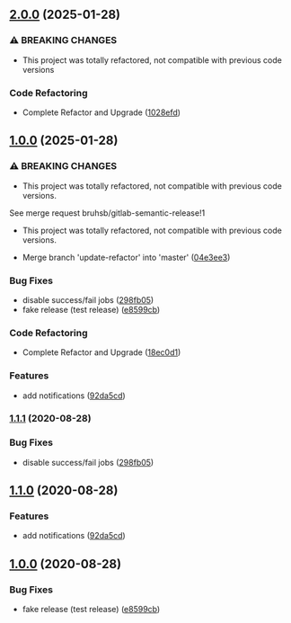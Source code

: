 ## [2.0.0](https://gitlab.com/bruhsb/gitlab-semantic-release/compare/1.0.0...2.0.0) (2025-01-28)

### ⚠ BREAKING CHANGES

* This project was totally refactored, not compatible with previous code versions

### Code Refactoring

* Complete Refactor and Upgrade ([1028efd](https://gitlab.com/bruhsb/gitlab-semantic-release/commit/1028efdfe5b7bf99a67369052454710b722314c1))

## [1.0.0](https://gitlab.com/bruhsb/gitlab-semantic-release/compare/...1.0.0) (2025-01-28)

### ⚠ BREAKING CHANGES

- This project was totally refactored, not compatible with previous code versions.

See merge request bruhsb/gitlab-semantic-release!1

- This project was totally refactored, not compatible with previous code versions.

- Merge branch 'update-refactor' into 'master' ([04e3ee3](https://gitlab.com/bruhsb/gitlab-semantic-release/commit/04e3ee3d49c5daef58d3151d8f364643898d8c0d))

### Bug Fixes

- disable success/fail jobs ([298fb05](https://gitlab.com/bruhsb/gitlab-semantic-release/commit/298fb055b6b2729fa8b263e51939e66261098be2))
- fake release (test release) ([e8599cb](https://gitlab.com/bruhsb/gitlab-semantic-release/commit/e8599cbed61aa5cf289a75fed710ce3d0ddff0f1))

### Code Refactoring

- Complete Refactor and Upgrade ([18ec0d1](https://gitlab.com/bruhsb/gitlab-semantic-release/commit/18ec0d1b5b2ab048d3a3641d757d3732b0f55b4f))

### Features

- add notifications ([92da5cd](https://gitlab.com/bruhsb/gitlab-semantic-release/commit/92da5cdf3efaf6189bd90d5f30370ca2fb5b44d2))

### [1.1.1](https://gitlab.com/ujlbu4/gitlab-semantic-release/compare/1.1.0...1.1.1) (2020-08-28)

### Bug Fixes

- disable success/fail jobs ([298fb05](https://gitlab.com/ujlbu4/gitlab-semantic-release/commit/298fb055b6b2729fa8b263e51939e66261098be2))

## [1.1.0](https://gitlab.com/ujlbu4/gitlab-semantic-release/compare/1.0.0...1.1.0) (2020-08-28)

### Features

- add notifications ([92da5cd](https://gitlab.com/ujlbu4/gitlab-semantic-release/commit/92da5cdf3efaf6189bd90d5f30370ca2fb5b44d2))

## [1.0.0](https://gitlab.com/ujlbu4/gitlab-semantic-release/compare/...1.0.0) (2020-08-28)

### Bug Fixes

- fake release (test release) ([e8599cb](https://gitlab.com/ujlbu4/gitlab-semantic-release/commit/e8599cbed61aa5cf289a75fed710ce3d0ddff0f1))

